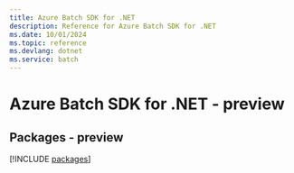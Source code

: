 ```yaml
---
title: Azure Batch SDK for .NET
description: Reference for Azure Batch SDK for .NET
ms.date: 10/01/2024
ms.topic: reference
ms.devlang: dotnet
ms.service: batch
---
```

# Azure Batch SDK for .NET - preview
## Packages - preview
[!INCLUDE [packages](batch-index.md)]